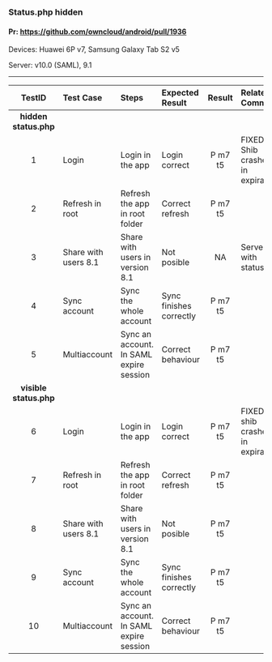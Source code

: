 ###  Status.php hidden 

#### Pr: https://github.com/owncloud/android/pull/1936 

Devices: Huawei 6P v7, Samsung Galaxy Tab S2 v5

Server: v10.0 (SAML), 9.1


---

 
| TestID | Test Case | Steps | Expected Result | Result | Related Comment |
| :-----: | :------- | :---- | :-------------- | :----: | :-------------- |
|**hidden status.php**||||||
| 1 | Login | Login in the app | Login correct | P m7 t5 | FIXED: Shib crashes in expiration|
| 2 | Refresh in root | Refresh the app in root folder | Correct refresh | P m7 t5|  |
| 3 | Share with users 8.1 | Share with users in version 8.1 | Not posible | NA | Server with status |
| 4 | Sync account | Sync the whole account | Sync finishes correctly | P m7 t5|  |
| 5 | Multiaccount | Sync an account. In SAML expire session | Correct behaviour | P m7 t5|  |
|**visible status.php**||||||
| 6 | Login | Login in the app | Login correct | P m7 t5 | FIXED: shib crashes in expiration |
| 7 | Refresh in root | Refresh the app in root folder | Correct refresh | P m7 t5|  |
| 8 | Share with users 8.1 | Share with users in version 8.1 | Not posible | P m7 t5|  |
| 9 | Sync account | Sync the whole account | Sync finishes correctly | P m7 t5|  |
| 10 | Multiaccount | Sync an account. In SAML expire session | Correct behaviour | P m7 t5|  |

